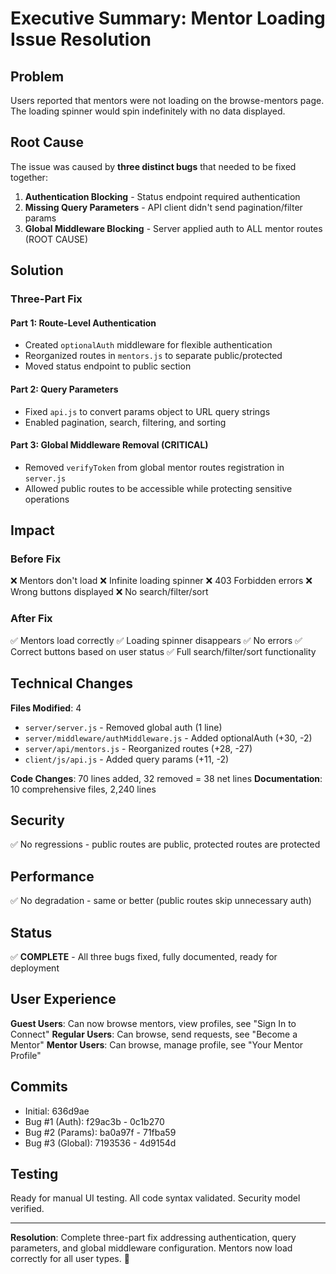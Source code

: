 # Executive Summary: Mentor Loading Issue Resolution

## Problem
Users reported that mentors were not loading on the browse-mentors page. The loading spinner would spin indefinitely with no data displayed.

## Root Cause
The issue was caused by **three distinct bugs** that needed to be fixed together:

1. **Authentication Blocking** - Status endpoint required authentication
2. **Missing Query Parameters** - API client didn't send pagination/filter params
3. **Global Middleware Blocking** - Server applied auth to ALL mentor routes (ROOT CAUSE)

## Solution

### Three-Part Fix

#### Part 1: Route-Level Authentication
- Created `optionalAuth` middleware for flexible authentication
- Reorganized routes in `mentors.js` to separate public/protected
- Moved status endpoint to public section

#### Part 2: Query Parameters
- Fixed `api.js` to convert params object to URL query strings
- Enabled pagination, search, filtering, and sorting

#### Part 3: Global Middleware Removal (CRITICAL)
- Removed `verifyToken` from global mentor routes registration in `server.js`
- Allowed public routes to be accessible while protecting sensitive operations

## Impact

### Before Fix
❌ Mentors don't load
❌ Infinite loading spinner
❌ 403 Forbidden errors
❌ Wrong buttons displayed
❌ No search/filter/sort

### After Fix
✅ Mentors load correctly
✅ Loading spinner disappears
✅ No errors
✅ Correct buttons based on user status
✅ Full search/filter/sort functionality

## Technical Changes

**Files Modified**: 4
- `server/server.js` - Removed global auth (1 line)
- `server/middleware/authMiddleware.js` - Added optionalAuth (+30, -2)
- `server/api/mentors.js` - Reorganized routes (+28, -27)
- `client/js/api.js` - Added query params (+11, -2)

**Code Changes**: 70 lines added, 32 removed = 38 net lines
**Documentation**: 10 comprehensive files, 2,240 lines

## Security
✅ No regressions - public routes are public, protected routes are protected

## Performance
✅ No degradation - same or better (public routes skip unnecessary auth)

## Status
✅ **COMPLETE** - All three bugs fixed, fully documented, ready for deployment

## User Experience

**Guest Users**: Can now browse mentors, view profiles, see "Sign In to Connect"
**Regular Users**: Can browse, send requests, see "Become a Mentor"
**Mentor Users**: Can browse, manage profile, see "Your Mentor Profile"

## Commits
- Initial: 636d9ae
- Bug #1 (Auth): f29ac3b - 0c1b270
- Bug #2 (Params): ba0a97f - 71fba59
- Bug #3 (Global): 7193536 - 4d9154d

## Testing
Ready for manual UI testing. All code syntax validated. Security model verified.

---

**Resolution**: Complete three-part fix addressing authentication, query parameters, and global middleware configuration. Mentors now load correctly for all user types. 🎉
